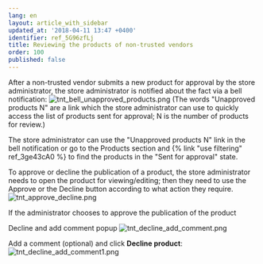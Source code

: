 ```yaml
---
lang: en
layout: article_with_sidebar
updated_at: '2018-04-11 13:47 +0400'
identifier: ref_5G96zfLj
title: Reviewing the products of non-trusted vendors
order: 100
published: false
---
```

After a non-trusted vendor submits a new product for approval by the store administrator, the store administrator is notified about the fact via a bell notification:
![tnt_bell_unapproved_products.png]({{site.baseurl}}/attachments/ref_5G96zfLj/tnt_bell_unapproved_products.png)
(The words "Unapproved products N" are a link which the store administrator can use to quickly access the list of products sent for approval; N is the number of products for review.)

The store administrator can use the "Unapproved products N" link in the bell notification or go to the Products section and {% link "use filtering" ref_3ge43cA0 %} to find the products in the "Sent for approval" state.

To approve or decline the publication of a product, the store administrator needs to open the product for viewing/editing; then they need to use the Approve or the Decline button according to what action they require.
![tnt_approve_decline.png]({{site.baseurl}}/attachments/ref_5G96zfLj/tnt_approve_decline.png)

If the administrator chooses to approve the publication of the product

Decline and add comment popup 
![tnt_decline_add_comment.png]({{site.baseurl}}/attachments/ref_5G96zfLj/tnt_decline_add_comment.png)

Add a comment (optional) and click **Decline product**:
![tnt_decline_add_comment1.png]({{site.baseurl}}/attachments/ref_5G96zfLj/tnt_decline_add_comment1.png)


